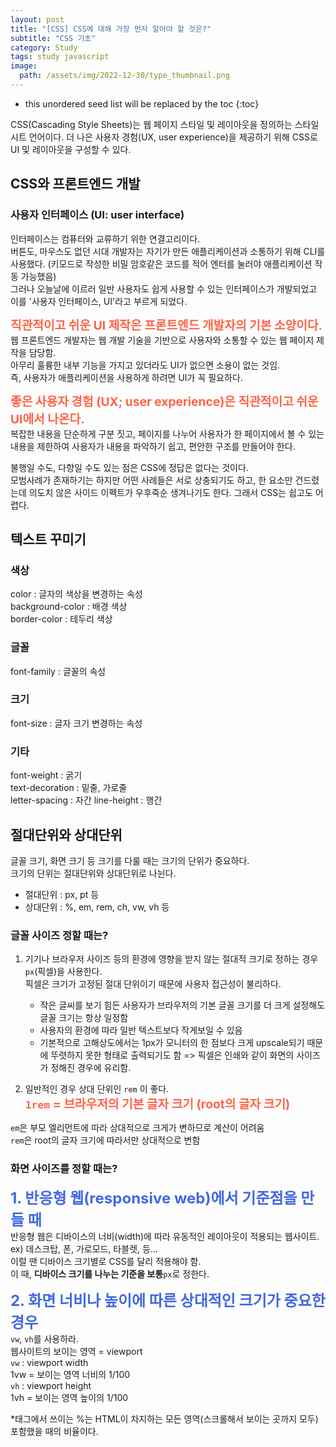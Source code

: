 ```yaml
---
layout: post
title: "[CSS] CSS에 대해 가장 먼저 알아야 할 것은?"
subtitle: "CSS 기초"
category: Study
tags: study javascript
image:
  path: /assets/img/2022-12-30/type_thumbnail.png
---
```


* this unordered seed list will be replaced by the toc
{:toc}

<!--more-->

CSS(Cascading Style Sheets)는 웹 페이지 스타일 및 레이아웃을 정의하는 스타일시트 언어이다. 더 나은 사용자 경험(UX, user experience)을 제공하기 위해 CSS로 UI 및 레이아웃을 구성할 수 있다.  


## CSS와 프론트엔드 개발
### 사용자 인터페이스 (UI: user interface)
인터페이스는 컴퓨터와 교류하기 위한 연결고리이다.  
버튼도, 마우스도 없던 시대 개발자는 자기가 만든 애플리케이션과 소통하기 위해 CLI를 사용했다. (키모드로 작성한 비밀 암호같은 코드를 적어 엔터를 눌러야 애플리케이션 작동 가능했음)  
그러나 오늘날에 이르러 일반 사용자도 쉽게 사용할 수 있는 인터페이스가 개발되었고 이를 '사용자 인터페이스, UI'라고 부르게 되었다.  

**<span style="color: tomato; font-size: 1.2rem">직관적이고 쉬운 UI 제작은 프론트엔드 개발자의 기본 소양이다.</span>**  
웹 프론트엔드 개발자는 웹 개발 기술을 기반으로 사용자와 소통할 수 있는 웹 페이지 제작을 담당함.  
아무리 훌륭한 내부 기능을 가지고 있더라도 UI가 없으면 소용이 없는 것임.  
즉, 사용자가 애플리케이션을 사용하게 하려면 UI가 꼭 필요하다.  

**<span style="color: tomato; font-size: 1.2rem">좋은 사용자 경험 (UX; user experience)은 직관적이고 쉬운 UI에서 나온다.</span>**  
복잡한 내용을 단순하게 구분 짓고, 페이지를 나누어 사용자가 한 페이지에서 볼 수 있는 내용을 제한하여 사용자가 내용을 파악하기 쉽고, 편안한 구조를 만들어야 한다.  

불행일 수도, 다향일 수도 있는 점은 CSS에 정답은 없다는 것이다.  
모범사례가 존재하기는 하지만 어떤 사례들은 서로 상충되기도 하고, 한 요소만 건드렸는데 의도치 않은 사이드 이펙트가 우후죽순 생겨나기도 한다. 그래서 CSS는 쉽고도 어렵다.  


## 텍스트 꾸미기
### 색상
color : 글자의 색상을 변경하는 속성  
background-color : 배경 색상  
border-color : 테두리 색상  

### 글꼴
font-family : 글꼴의 속성  

### 크기
font-size : 글자 크기 변경하는 속성  

### 기타
font-weight : 굵기  
text-decoration : 밑줄, 가로줄  
letter-spacing : 자간
line-height : 행간


## 절대단위와 상대단위
글꼴 크기, 화면 크기 등 크기를 다룰 때는 크기의 단위가 중요하다.  
크기의 단위는 절대단위와 상대단위로 나뉜다.  

- 절대단위 : px, pt 등
- 상대단위 : %, em, rem, ch, vw, vh 등

### 글꼴 사이즈 정할 때는?
1. 기기나 브라우저 사이즈 등의 환경에 영향을 받지 않는 절대적 크기로 정하는 경우
`px`(픽셀)을 사용한다.  
픽셀은 크기가 고정된 절대 단위이기 때문에 사용자 접근성이 불리하다.  
   - 작은 글씨를 보기 힘든 사용자가 브라우저의 기본 글꼴 크기를 더 크게 설정해도 글꼴 크기는 항상 일정함
   - 사용자의 환경에 따라 일반 텍스트보다 작게보일 수 있음
   - 기본적으로 고해상도에서는 1px가 모니터의 한 점보다 크게 upscale되기 때문에 뚜렷하지 못한 형태로 출력되기도 함
=> 픽셀은 인쇄와 같이 화면의 사이즈가 정해진 경우에 유리함.

2. 일반적인 경우
상대 단위인 `rem` 이 좋다.  
**<span style="color: tomato; font-size: 1.2rem">`1rem` = 브라우저의 기본 글자 크기 (root의 글자 크기)</span>**  

`em`은 부모 엘리먼트에 따라 상대적으로 크게가 변하므로 계산이 어려움  
`rem`은 root의 글자 크기에 따라서만 상대적으로 변함  

### 화면 사이즈를 정할 때는?
**<span style="color: royalblue; font-size: 1.5rem">1. 반응형 웹(responsive web)에서 기준점을 만들 때</span>**  
반응형 웹은 디바이스의 너비(width)에 따라 유동적인 레이아웃이 적용되는 웹사이트.  
ex) 데스크탑, 폰, 가로모드, 타블렛, 등...  
이럴 땐 디바이스 크기별로 CSS를 달리 적용해야 함.  
이 때, **디바이스 크기를 나누는 기준을 보통**`px`로 정한다.  

**<span style="color: royalblue; font-size: 1.5rem">2. 화면 너비나 높이에 따른 상대적인 크기가 중요한 경우</span>**  
`vw`, `vh`를 사용하라.  
웹사이트의 보이는 영역 = viewport  
`vw` : viewport width  
  1vw = 보이는 영역 너비의 1/100  
`vh` : viewport height  
  1vh = 보이는 영역 높이의 1/100  

*<body>태그에서 쓰이는 %는 HTML이 차지하는 모든 영역(스크롤해서 보이는 곳까지 모두)포함했을 때의 비율이다.

